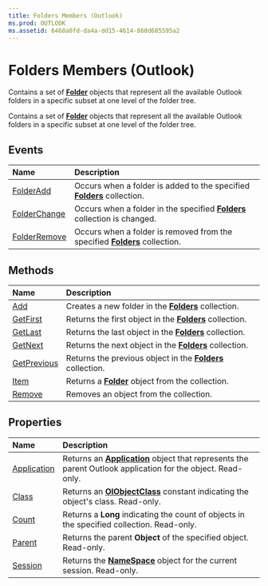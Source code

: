 ```yaml
---
title: Folders Members (Outlook)
ms.prod: OUTLOOK
ms.assetid: 6468a0fd-da4a-dd15-4614-860d685595a2
---
```



# Folders Members (Outlook)
Contains a set of  **[Folder](folder-object-outlook.md)** objects that represent all the available Outlook folders in a specific subset at one level of the folder tree.

Contains a set of  **[Folder](folder-object-outlook.md)** objects that represent all the available Outlook folders in a specific subset at one level of the folder tree.


## Events



|**Name**|**Description**|
|:-----|:-----|
|[FolderAdd](folders-folderadd-event-outlook.md)|Occurs when a folder is added to the specified  **[Folders](folders-object-outlook.md)** collection.|
|[FolderChange](folders-folderchange-event-outlook.md)|Occurs when a folder in the specified  **[Folders](folders-object-outlook.md)** collection is changed.|
|[FolderRemove](folders-folderremove-event-outlook.md)|Occurs when a folder is removed from the specified  **[Folders](folders-object-outlook.md)** collection.|

## Methods



|**Name**|**Description**|
|:-----|:-----|
|[Add](folders-add-method-outlook.md)|Creates a new folder in the  **[Folders](folders-object-outlook.md)** collection.|
|[GetFirst](folders-getfirst-method-outlook.md)|Returns the first object in the  **[Folders](folders-object-outlook.md)** collection.|
|[GetLast](folders-getlast-method-outlook.md)|Returns the last object in the  **[Folders](folders-object-outlook.md)** collection.|
|[GetNext](folders-getnext-method-outlook.md)|Returns the next object in the  **[Folders](folders-object-outlook.md)** collection.|
|[GetPrevious](folders-getprevious-method-outlook.md)|Returns the previous object in the  **[Folders](folders-object-outlook.md)** collection.|
|[Item](folders-item-method-outlook.md)|Returns a  **[Folder](folder-object-outlook.md)** object from the collection.|
|[Remove](folders-remove-method-outlook.md)|Removes an object from the collection.|

## Properties



|**Name**|**Description**|
|:-----|:-----|
|[Application](folders-application-property-outlook.md)|Returns an  **[Application](application-object-outlook.md)** object that represents the parent Outlook application for the object. Read-only.|
|[Class](folders-class-property-outlook.md)|Returns an  **[OlObjectClass](olobjectclass-enumeration-outlook.md)** constant indicating the object's class. Read-only.|
|[Count](folders-count-property-outlook.md)|Returns a  **Long** indicating the count of objects in the specified collection. Read-only.|
|[Parent](folders-parent-property-outlook.md)|Returns the parent  **Object** of the specified object. Read-only.|
|[Session](folders-session-property-outlook.md)|Returns the  **[NameSpace](namespace-object-outlook.md)** object for the current session. Read-only.|

